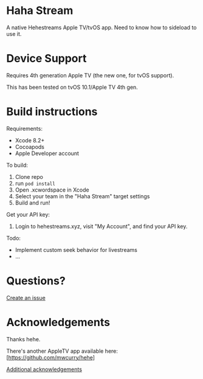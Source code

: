 # Haha Stream

A native Hehestreams Apple TV/tvOS app. Need to know how to sideload to use it. 

# Device Support

Requires 4th generation Apple TV (the new one, for tvOS support).

This has been tested on tvOS 10.1/Apple TV 4th gen.

# Build instructions

Requirements:

- Xcode 8.2+
- Cocoapods
- Apple Developer account

To build:

1. Clone repo
2. run `pod install`
3. Open .xcwordspace in Xcode
4. Select your team in the "Haha Stream" target settings
5. Build and run!

Get your API key:

1. Login to hehestreams.xyz, visit "My Account", and find your API key.

Todo: 

- Implement custom seek behavior for livestreams
- ...

# Questions?

[Create an issue](https://github.com/wftllc/hahastream/issues)

# Acknowledgements

Thanks hehe.

There's another AppleTV app available here: [https://github.com/mwcurry/hehe]

[Additional acknowledgements](blob/master/Pods/Target%20Support%20Files/Pods-Haha%20Stream/Pods-Haha%20Stream-acknowledgements.markdown)
